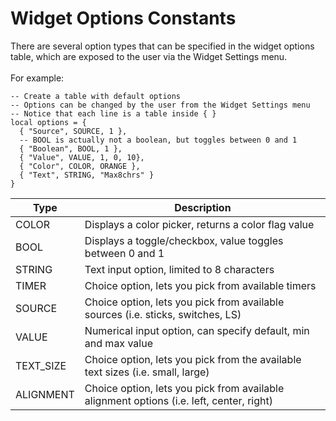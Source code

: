 # Widget Options Constants

There are several option types that can be specified in the widget options table, which are exposed to the user via the Widget Settings menu.\
\
For example:

```
-- Create a table with default options
-- Options can be changed by the user from the Widget Settings menu
-- Notice that each line is a table inside { }
local options = {
  { "Source", SOURCE, 1 },
  -- BOOL is actually not a boolean, but toggles between 0 and 1
  { "Boolean", BOOL, 1 },
  { "Value", VALUE, 1, 0, 10},
  { "Color", COLOR, ORANGE },
  { "Text", STRING, "Max8chrs" }
}

```



| Type       | Description                                                                              |
| ---------- | ---------------------------------------------------------------------------------------- |
| COLOR      | Displays a color picker, returns a color flag value                                      |
| BOOL       | Displays a toggle/checkbox, value toggles between 0 and 1                                |
| STRING     | Text input option, limited to 8 characters                                               |
| TIMER      | Choice option, lets you pick from available timers                                       |
| SOURCE     | Choice option, lets you pick from available sources (i.e. sticks, switches, LS)          |
| VALUE      | Numerical input option, can specify default, min and max value                           |
| TEXT\_SIZE | Choice option, lets you pick from the available text sizes (i.e. small, large)           |
| ALIGNMENT  | Choice option, lets you pick from available alignment options (i.e. left, center, right) |
